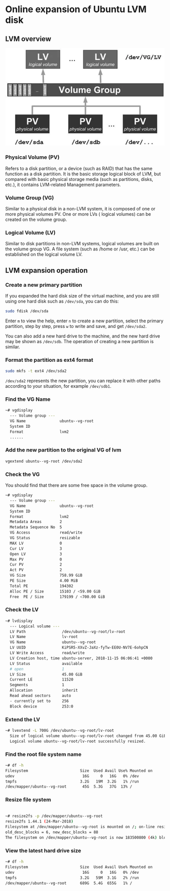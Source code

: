# Online expansion of Ubuntu LVM disk

## LVM overview

![lvm.png](lvm.png)

### Physical Volume (PV)

Refers to a disk partition, or a device (such as RAID) that has the same function as a disk partition. It is the basic
storage logical block of LVM, but compared with basic physical storage media (such as partitions, disks, etc.), it
contains LVM-related Management parameters.

### Volume Group (VG)

Similar to a physical disk in a non-LVM system, it is composed of one or more physical volumes PV. One or more LVs (
logical volumes) can be created on the volume group.

### Logical Volume (LV)

Similar to disk partitions in non-LVM systems, logical volumes are built on the volume group VG. A file system (such as
/home or /usr, etc.) can be established on the logical volume LV.

## LVM expansion operation

### Create a new primary partition

If you expanded the hard disk size of the virtual machine, and you are still using one hard disk such as `/dev/sda`, you
can do this:

```bash
sudo fdisk /dev/sda
```

Enter `m` to view the help, enter `n` to create a new partition, select the primary partition, step by step, press `w`
to write and save, and get `/dev/sda2`.

You can also add a new hard drive to the machine, and the new hard drive may be shown as `/dev/sdb`. The operation of
creating a new partition is similar.

### Format the partition as ext4 format

```bash
sudo mkfs -t ext4 /dev/sda2
```

`/dev/sda2` represents the new partition, you can replace it with other paths according to your situation, for
example `/dev/sdb1`.

### Find the VG Name

```bash
~# vgdisplay
  --- Volume group ---
  VG Name               ubuntu--vg-root
  System ID
  Format                lvm2
  ......
````

### Add the new partition to the original VG of lvm

```bash
vgextend ubuntu--vg-root /dev/sda2
```

### Check the VG

You should find that there are some free space in the volume group.

```bash
~# vgdisplay
  --- Volume group ---
  VG Name               ubuntu--vg-root
  System ID
  Format                lvm2
  Metadata Areas        2
  Metadata Sequence No  5
  VG Access             read/write
  VG Status             resizable
  MAX LV                0
  Cur LV                3
  Open LV               3
  Max PV                0
  Cur PV                2
  Act PV                2
  VG Size               758.99 GiB
  PE Size               4.00 MiB
  Total PE              194302
  Alloc PE / Size       15103 / <59.00 GiB
  Free  PE / Size       179199 / <700.00 GiB
````

### Check the LV

```bash
~# lvdisplay
  --- Logical volume ---
  LV Path                /dev/ubuntu--vg-root/lv-root
  LV Name                lv-root
  VG Name                ubuntu--vg-root
  LV UUID                KiPSR5-XXvZ-JaXz-fyTw-EE0U-NV7E-6ohpCN
  LV Write Access        read/write
  LV Creation host, time ubuntu-server, 2018-11-15 06:06:41 +0000
  LV Status              available
  # open                 1
  LV Size                45.00 GiB
  Current LE             11520
  Segments               1
  Allocation             inherit
  Read ahead sectors     auto
  - currently set to     256
  Block device           253:0
```

### Extend the LV

```bash
~# lvextend -L 700G /dev/ubuntu--vg-root/lv-root
  Size of logical volume ubuntu--vg-root/lv-root changed from 45.00 GiB (11520 extents) to 700.00 GiB (179200 extents).
  Logical volume ubuntu--vg-root/lv-root successfully resized.
```

### Find the root file system name

```bash
~# df -h
Filesystem                       Size  Used Avail Use% Mounted on
udev                              16G     0   16G   0% /dev
tmpfs                            3.2G   19M  3.2G   1% /run
/dev/mapper/ubuntu--vg-root       45G  5.3G   37G  13% /
```

### Resize file system

```bash

~# resize2fs -p /dev/mapper/ubuntu--vg-root
resize2fs 1.44.1 (24-Mar-2018)
Filesystem at /dev/mapper/ubuntu--vg-root is mounted on /; on-line resizing required
old_desc_blocks = 6, new_desc_blocks = 88
The filesystem on /dev/mapper/ubuntu--vg-root is now 183500800 (4k) blocks long.
```

### View the latest hard drive size

```bash
~# df -h
Filesystem                       Size  Used Avail Use% Mounted on
udev                              16G     0   16G   0% /dev
tmpfs                            3.2G   59M  3.1G   2% /run
/dev/mapper/ubuntu--vg-root      689G  5.4G  655G   1% /
```
